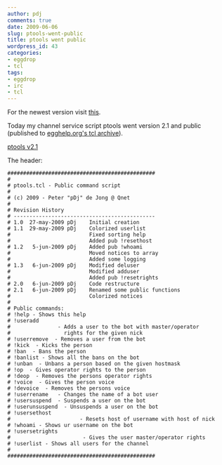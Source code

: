 ```yaml
---
author: pdj
comments: true
date: 2009-06-06
slug: ptools-went-public
title: ptools went public
wordpress_id: 43
categories:
- eggdrop
- tcl
tags:
- eggdrop
- irc
- tcl
---
```


For the newest version visit [this](http://4pdj.nl/?page_id=103).

Today my channel service script ptools went version 2.1 and public (published to [egghelp.org's tcl archive](http://www.egghelp.org/tclhtml/3478-4-0-0-1-pDj.htm)).

[ptools v2.1](http://files.4pdj.nl/pub/TCL/ptools-2.1.tcl)

The header:

    
    ###############################################
    #
    # ptools.tcl - Public command script
    #
    # (c) 2009 - Peter "pDj" de Jong @ Qnet
    #
    # Revision History
    # ---------------------------------------------
    # 1.0  27-may-2009 pDj    Initial creation
    # 1.1  29-may-2009 pDj    Colorized userlist
    #                         Fixed sorting help
    #                         Added pub !resethost
    # 1.2   5-jun-2009 pDj    Added pub !whoami
    #                         Moved notices to array
    #                         Added some logging
    # 1.3   6-jun-2009 pDj    Modified deluser
    #                         Modified adduser
    #                         Added pub !resetrights
    # 2.0   6-jun-2009 pDj    Code restructure
    # 2.1   6-jun-2009 pDj    Renamed some public functions
    #                         Colorized notices
    #
    # Public commands:
    # !help - Shows this help
    # !useradd
    #               - Adds a user to the bot with master/operator
    #                 rights for the given nick
    # !userremove  - Removes a user from the bot
    # !kick  - Kicks the person
    # !ban  - Bans the person
    # !banlist - Shows all the bans on the bot
    # !unban  - Unbans a person based on the given hostmask
    # !op  - Gives operator rights to the person
    # !deop  - Removes the persons operator rights
    # !voice  - Gives the person voice
    # !devoice  - Removes the persons voice
    # !userrename   - Changes the name of a bot user
    # !usersuspend  - Suspends a user on the bot
    # !userunsuspend  - Unsuspends a user on the bot
    # !usersethost
    #                      - Resets host of username with host of nick
    # !whoami - Shows ur username on the bot
    # !usersetrights
    #                       - Gives the user master/operator rights
    # !userlist - Shows all users for the channel
    #
    ###############################################
